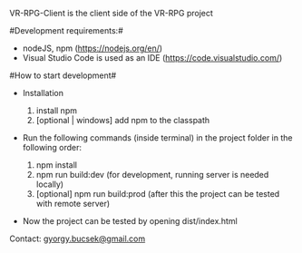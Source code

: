 VR-RPG-Client is the client side of the VR-RPG project

#Development requirements:#
- nodeJS, npm (https://nodejs.org/en/)
- Visual Studio Code is used as an IDE (https://code.visualstudio.com/)

#How to start development#
- Installation

  1.  install npm
  2.  [optional | windows] add npm to the classpath

- Run the following commands (inside terminal) in the project folder in the following order:

  1.  npm install
  2.  npm run build:dev (for development, running server is needed locally)
  3.  [optional] npm run build:prod (after this the project can be tested with remote server)

- Now the project can be tested by opening dist/index.html

Contact:
gyorgy.bucsek@gmail.com
